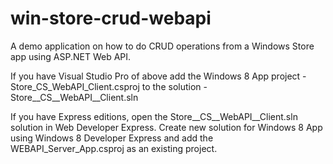 win-store-crud-webapi
=====================

A demo application on how to do CRUD operations from a Windows Store app using ASP.NET Web API.

If you have Visual Studio Pro of above add the Windows 8 App project - Store_CS_WebAPI_Client.csproj to the solution - Store\__CS\__WebAPI__Client.sln

If you have Express editions, open the Store\__CS\__WebAPI__Client.sln solution in Web Developer Express.
Create new solution for Windows 8 App using Windows 8 Developer Express and add the WEBAPI_Server_App.csproj as an existing project. 
